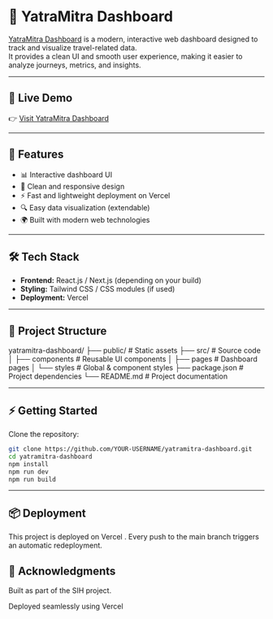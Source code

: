 # 🧭 YatraMitra Dashboard

[YatraMitra Dashboard](https://yatra-mitra-dashboard.vercel.app/) is a modern, interactive web dashboard designed to track and visualize travel-related data.  
It provides a clean UI and smooth user experience, making it easier to analyze journeys, metrics, and insights.

---

## 🚀 Live Demo
👉 [Visit YatraMitra Dashboard](https://yatra-mitra-dashboard.vercel.app/)

---

## 📌 Features
- 📊 Interactive dashboard UI  
- 🎨 Clean and responsive design  
- ⚡ Fast and lightweight deployment on Vercel  
- 🔍 Easy data visualization (extendable)  
- 🌍 Built with modern web technologies  

---

## 🛠️ Tech Stack
- **Frontend:** React.js / Next.js (depending on your build)  
- **Styling:** Tailwind CSS / CSS modules (if used)  
- **Deployment:** Vercel  

---

## 📂 Project Structure
yatramitra-dashboard/
├── public/ # Static assets
├── src/ # Source code
│ ├── components # Reusable UI components
│ ├── pages # Dashboard pages
│ └── styles # Global & component styles
├── package.json # Project dependencies
└── README.md # Project documentation

---

## ⚡ Getting Started

Clone the repository:

```bash
git clone https://github.com/YOUR-USERNAME/yatramitra-dashboard.git
cd yatramitra-dashboard
npm install
npm run dev
npm run build
```
---
## 📦 Deployment

This project is deployed on Vercel
.
Every push to the main branch triggers an automatic redeployment.

## 🙌 Acknowledgments

Built as part of the SIH project.

Deployed seamlessly using Vercel
